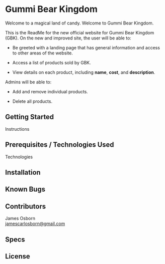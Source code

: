 # Gummi Bear Kingdom

Welcome to a magical land of candy. Welcome to Gummi Bear Kingdom.  

This is the ReadMe for the new official website for Gummi Bear Kingdom (GBK). On the new and improved site, the user will be able to:  

 * Be greeted with a landing page that has general information and access to other areas of the website.  

 * Access a list of products sold by GBK.  

 * View details on each product, including __name__, __cost__, and __description__.  


 Admins will be able to:

 * Add and remove individual products.  

 * Delete all products.  

## Getting Started

Instructions

## Prerequisites / Technologies Used

Technologies

## Installation

## Known Bugs

## Contributors

James Osborn  
jamescarlosborn@gmail.com

## Specs

## License
